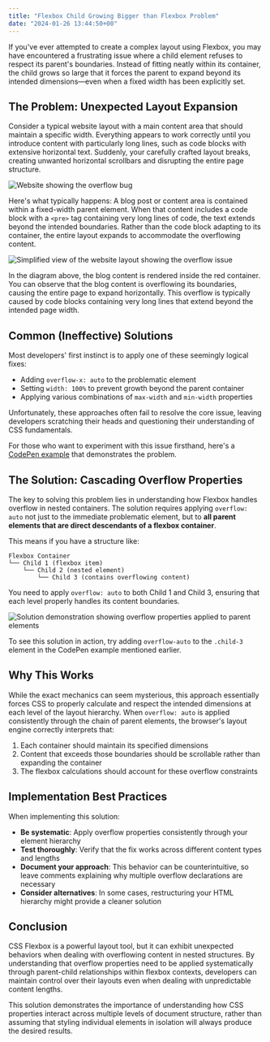 ```yaml
---
title: "Flexbox Child Growing Bigger than Flexbox Problem"
date: "2024-01-26 13:44:50+00"
---
```



If you've ever attempted to create a complex layout using Flexbox, you may have encountered a frustrating issue where a child element refuses to respect its parent's boundaries. Instead of fitting neatly within its container, the child grows so large that it forces the parent to expand beyond its intended dimensions—even when a fixed width has been explicitly set.

## The Problem: Unexpected Layout Expansion

Consider a typical website layout with a main content area that should maintain a specific width. Everything appears to work correctly until you introduce content with particularly long lines, such as code blocks with extensive horizontal text. Suddenly, your carefully crafted layout breaks, creating unwanted horizontal scrollbars and disrupting the entire page structure.

![Website showing the overflow bug](https://i.imgur.com/5oR52im.png)

Here's what typically happens: A blog post or content area is contained within a fixed-width parent element. When that content includes a code block with a `<pre>` tag containing very long lines of code, the text extends beyond the intended boundaries. Rather than the code block adapting to its container, the entire layout expands to accommodate the overflowing content.

![Simplified view of the website layout showing the overflow issue](https://i.imgur.com/a9GKIzA.png)

In the diagram above, the blog content is rendered inside the red container. You can observe that the blog content is overflowing its boundaries, causing the entire page to expand horizontally. This overflow is typically caused by code blocks containing very long lines that extend beyond the intended page width.

## Common (Ineffective) Solutions

Most developers' first instinct is to apply one of these seemingly logical fixes:

-   Adding `overflow-x: auto` to the problematic element
-   Setting `width: 100%` to prevent growth beyond the parent container
-   Applying various combinations of `max-width` and `min-width` properties

Unfortunately, these approaches often fail to resolve the core issue, leaving developers scratching their heads and questioning their understanding of CSS fundamentals.

For those who want to experiment with this issue firsthand, here's a [CodePen example](https://codepen.io/siddharthroy12/pen/vYPZpgx) that demonstrates the problem.

## The Solution: Cascading Overflow Properties

The key to solving this problem lies in understanding how Flexbox handles overflow in nested containers. The solution requires applying `overflow: auto` not just to the immediate problematic element, but to **all parent elements that are direct descendants of a flexbox container**.

This means if you have a structure like:

```
Flexbox Container
└── Child 1 (flexbox item)
    └── Child 2 (nested element)
        └── Child 3 (contains overflowing content)
```

You need to apply `overflow: auto` to both Child 1 and Child 3, ensuring that each level properly handles its content boundaries.

![Solution demonstration showing overflow properties applied to parent elements](https://i.imgur.com/oRVjaan.png)

To see this solution in action, try adding `overflow-auto` to the `.child-3` element in the CodePen example mentioned earlier.

## Why This Works

While the exact mechanics can seem mysterious, this approach essentially forces CSS to properly calculate and respect the intended dimensions at each level of the layout hierarchy. When `overflow: auto` is applied consistently through the chain of parent elements, the browser's layout engine correctly interprets that:

1.  Each container should maintain its specified dimensions
2.  Content that exceeds those boundaries should be scrollable rather than expanding the container
3.  The flexbox calculations should account for these overflow constraints

## Implementation Best Practices

When implementing this solution:

-   **Be systematic**: Apply overflow properties consistently through your element hierarchy
-   **Test thoroughly**: Verify that the fix works across different content types and lengths
-   **Document your approach**: This behavior can be counterintuitive, so leave comments explaining why multiple overflow declarations are necessary
-   **Consider alternatives**: In some cases, restructuring your HTML hierarchy might provide a cleaner solution

## Conclusion

CSS Flexbox is a powerful layout tool, but it can exhibit unexpected behaviors when dealing with overflowing content in nested structures. By understanding that overflow properties need to be applied systematically through parent-child relationships within flexbox contexts, developers can maintain control over their layouts even when dealing with unpredictable content lengths.

This solution demonstrates the importance of understanding how CSS properties interact across multiple levels of document structure, rather than assuming that styling individual elements in isolation will always produce the desired results.